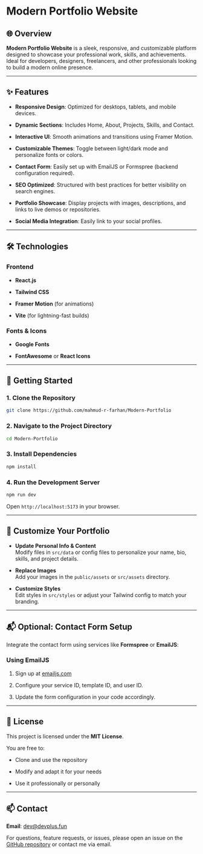 # Modern Portfolio Website

## 🌐 Overview

**Modern Portfolio Website** is a sleek, responsive, and customizable platform designed to showcase your professional work, skills, and achievements. Ideal for developers, designers, freelancers, and other professionals looking to build a modern online presence.

----------

## ✨ Features

-   **Responsive Design**: Optimized for desktops, tablets, and mobile devices.
    
-   **Dynamic Sections**: Includes Home, About, Projects, Skills, and Contact.
    
-   **Interactive UI**: Smooth animations and transitions using Framer Motion.
    
-   **Customizable Themes**: Toggle between light/dark mode and personalize fonts or colors.
    
-   **Contact Form**: Easily set up with EmailJS or Formspree (backend configuration required).
    
-   **SEO Optimized**: Structured with best practices for better visibility on search engines.
    
-   **Portfolio Showcase**: Display projects with images, descriptions, and links to live demos or repositories.
    
-   **Social Media Integration**: Easily link to your social profiles.
    

----------

## 🛠️ Technologies

### Frontend

-   **React.js**
    
-   **Tailwind CSS**
    
-   **Framer Motion** (for animations)
    
-   **Vite** (for lightning-fast builds)
    

### Fonts & Icons

-   **Google Fonts**
    
-   **FontAwesome** or **React Icons**
    

----------

## 🚀 Getting Started

### 1. Clone the Repository

```bash
git clone https://github.com/mahmud-r-farhan/Modern-Portfolio

```

### 2. Navigate to the Project Directory

```bash
cd Modern-Portfolio

```

### 3. Install Dependencies

```bash
npm install

```

### 4. Run the Development Server

```bash
npm run dev

```

Open `http://localhost:5173` in your browser.

----------

## 🧩 Customize Your Portfolio

-   **Update Personal Info & Content**  
    Modify files in `src/data` or config files to personalize your name, bio, skills, and project details.
    
-   **Replace Images**  
    Add your images in the `public/assets` or `src/assets` directory.
    
-   **Customize Styles**  
    Edit styles in `src/styles` or adjust your Tailwind config to match your branding.
    

----------

## 📬 Optional: Contact Form Setup

Integrate the contact form using services like **Formspree** or **EmailJS**:

### Using EmailJS

1.  Sign up at [emailjs.com](https://www.emailjs.com/)
    
2.  Configure your service ID, template ID, and user ID.
    
3.  Update the form configuration in your code accordingly.
    

----------

## 📄 License

This project is licensed under the **MIT License**.

You are free to:

-   Clone and use the repository
    
-   Modify and adapt it for your needs
    
-   Use it professionally or personally
    

----------

## 📫 Contact

**Email**: [dev@devplus.fun](mailto:dev@devplus.fun)

For questions, feature requests, or issues, please open an issue on the [GitHub repository](https://github.com/mahmud-r-farhan/Modern-Portfolio) or contact me via email.

